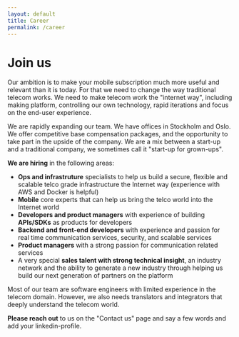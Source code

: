 ```yaml
---
layout: default
title: Career
permalink: /career
---
```


# Join us

Our ambition is to make your mobile subscription much more useful and relevant than it is today. For that we need to change the way traditional telecom works. We need to make telecom work the "internet way", including making platform, controlling our own technology, rapid iterations and focus on the end-user experience.

We are rapidly expanding our team. We have offices in Stockholm and Oslo. We offer competitive base compensation packages, and the opportunity to take part in the upside of the company. We are a mix between a start-up and a traditional company, we sometimes call it "start-up for grown-ups".

**We are hiring** in the following areas:

*   **Ops and infrastruture** specialists to help us build a secure, flexible and scalable telco grade infrastructure the Internet way (experience with AWS and Docker is helpful)
*   **Mobile** core experts that can help us bring the telco world into the Internet world
*   **Developers and product managers** with experience of building **APIs/SDKs** as products for developers
*   **Backend and front-end developers** with experience and passion for real time communication services, security, and scalable services
*   **Product managers** with a strong passion for communication related services
*   A very special **sales talent with strong technical insight**, an industry network and the ability to generate a new industry through helping us build our next generation of partners on the platform

Most of our team are software engineers with limited experience in the telecom domain. However, we also needs translators and integrators that deeply understand the telecom world.

**Please reach out** to us on the "Contact us" page and say a few words and add your linkedin-profile.
